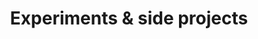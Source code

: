 ---
layout: fun
title: Experiments & side projects
experiments:
  - title: Ambient Sound Mixer
    url: https://ambient.netlify.com
    description: Vue.js — 2020

  - title: Ziris – Kunst & Fotografie
    url: https://ziris.nl
    description: Jekyll, GSAP, Netlify CMS, Zapier — 2019

  - title: Disco Machine
    url: http://www.030303.nl/discomachine/
    description: Flash AS2 — 2011

  - title: Marloes te Riele
    url: https://marloesteriele.nl
    description: Jekyll, HTML5, CSS3 — 2019

  - title: Video Mixer
    url: http://030303.nl/videomixer/
    description: Flash AS2 — 2009

  - title: Block Avoid Game
    url: https://mazeavoid.netlify.com
    description: Flash AS3 — 2009

  - title: 90's portfolio
    url: https://90s.tk305.com
    description: PHP, CSS — 2017
    
  - title: Super Slider
    url: https://superslider.tk305.com
    description: Flash AS2 — 2010 

  - title: Dance Jockey
    url: https://dancejockey.tk305.com
    description: Flash AS2 — 2008
---